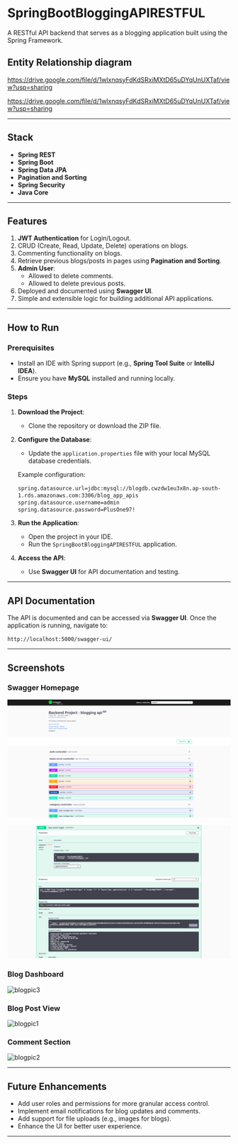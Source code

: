 # SpringBootBloggingAPIRESTFUL

A RESTful API backend that serves as a blogging application built using the Spring Framework.

## Entity Relationship diagram
https://drive.google.com/file/d/1wlxnqsyFdKdSRxiMXtD65uDYqUnUXTaf/view?usp=sharing

https://drive.google.com/file/d/1wlxnqsyFdKdSRxiMXtD65uDYqUnUXTaf/view?usp=sharing


---

## Stack

- **Spring REST**
- **Spring Boot**
- **Spring Data JPA**
- **Pagination and Sorting**
- **Spring Security**
- **Java Core**

---

## Features

1. **JWT Authentication** for Login/Logout.
2. CRUD (Create, Read, Update, Delete) operations on blogs.
3. Commenting functionality on blogs.
4. Retrieve previous blogs/posts in pages using **Pagination and Sorting**.
5. **Admin User**:
   - Allowed to delete comments.
   - Allowed to delete previous posts.
6. Deployed and documented using **Swagger UI**.
7. Simple and extensible logic for building additional API applications.

---

## How to Run

### Prerequisites

- Install an IDE with Spring support (e.g., **Spring Tool Suite** or **IntelliJ IDEA**).
- Ensure you have **MySQL** installed and running locally.

### Steps

1. **Download the Project**:
   - Clone the repository or download the ZIP file.

2. **Configure the Database**:
   - Update the `application.properties` file with your local MySQL database credentials.

   Example configuration:
   ```properties
   spring.datasource.url=jdbc:mysql://blogdb.cwzdw1eu3x8n.ap-south-1.rds.amazonaws.com:3306/blog_app_apis
   spring.datasource.username=admin
   spring.datasource.password=PlusOne97!
   ```

3. **Run the Application**:
   - Open the project in your IDE.
   - Run the `SpringBootBloggingAPIRESTFUL` application.

4. **Access the API**:
   - Use **Swagger UI** for API documentation and testing.

---

## API Documentation

The API is documented and can be accessed via **Swagger UI**. Once the application is running, navigate to:

```
http://localhost:5000/swagger-ui/
```

---

## Screenshots

### Swagger Homepage
![alt text](bloggingapi.png)

![alt text](login.png)



### Blog Dashboard
![blogpic3](https://github.com/TechnoDiktator/SpringBootBloggingAPIRESTFUL/assets/99278069/4ade1393-c12c-4c68-b1bb-e111b9ec0ee4)

### Blog Post View
![blogpic1](https://github.com/TechnoDiktator/SpringBootBloggingAPIRESTFUL/assets/99278069/bb85cf56-df3f-4f69-b598-d70049b9b382)

### Comment Section
![blogpic2](https://github.com/TechnoDiktator/SpringBootBloggingAPIRESTFUL/assets/99278069/c6ef7f83-31f0-451d-b28e-54858c81f3d5)

---

## Future Enhancements

- Add user roles and permissions for more granular access control.
- Implement email notifications for blog updates and comments.
- Add support for file uploads (e.g., images for blogs).
- Enhance the UI for better user experience.

---

